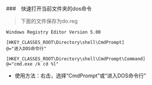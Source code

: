 
###　快速打开当前文件夹的dos命令
> 下面的文件保存为do.reg
```
Windows Registry Editor Version 5.00

[HKEY_CLASSES_ROOT\Directory\shell\CmdPrompt]
@="进入DOS命令行"

[HKEY_CLASSES_ROOT\Directory\shell\CmdPrompt\Command]
@="cmd.exe /k cd %l"
```
- 使用方法：右击，选择“CmdPrompt”或“进入DOS命令行”